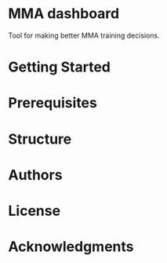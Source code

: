 # MMA dashboard
Tool for making better MMA training decisions.

# Getting Started

# Prerequisites

# Structure

# Authors

# License

# Acknowledgments
